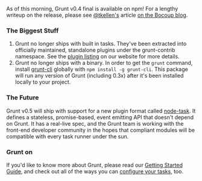 As of this morning, Grunt v0.4 final is available on npm! For a lengthy writeup on the release, please see [@tkellen's](http://goingslowly.com) article [on the Bocoup blog](http://weblog.bocoup.com/tearing-grunt-apart/).

### The Biggest Stuff

1. Grunt no longer ships with built in tasks. They've been extracted into officially maintained, standalone plugins under the grunt-contrib namespace. See the [plugin listing](http://gruntjs.com/plugins) on our website for more details.
2. Grunt no longer ships with a binary. In order to get the `grunt` command, install [grunt-cli](https://github.com/gruntjs/grunt-cli) globally with `npm install -g grunt-cli`. This package will run any version of Grunt (including 0.3x) after it's been installed locally to your project.

### The Future

Grunt v0.5 will ship with support for a new plugin format called [node-task](https://github.com/tkellen/node-task). It defines a stateless, promise-based, event emitting API that doesn't depend on Grunt. It has a real-live spec, and the Grunt team is working with the front-end developer community in the hopes that compliant modules will be compatible with every task runner under the sun.

### Grunt on
If you'd like to know more about Grunt, please read our [Getting Started Guide](http://gruntjs.com/getting-started), and check out all of the ways you can [configure your tasks](http://gruntjs.com/configuring-tasks), too.
